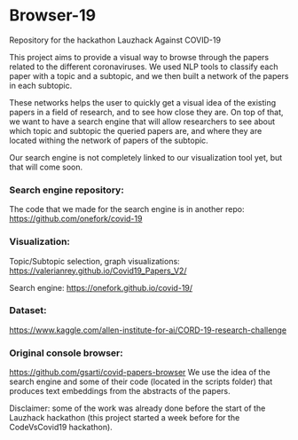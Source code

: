 # Browser-19
Repository for the hackathon Lauzhack Against COVID-19

This project aims to provide a visual way to browse through the papers related to the different coronaviruses. We used NLP tools to classify each paper with a topic and a subtopic, and we then built a network of the papers in each subtopic.

These networks helps the user to quickly get a visual idea of the existing papers in a field of research, and to see how close they are.
On top of that, we want to have a search engine that will allow researchers to see about which topic and subtopic the queried papers are, and where they are located withing the network of papers of the subtopic.

Our search engine is not completely linked to our visualization tool yet, but that will come soon.

### Search engine repository:
The code that we made for the search engine is in another repo: https://github.com/onefork/covid-19

### Visualization: 
Topic/Subtopic selection, graph visualizations: https://valerianrey.github.io/Covid19_Papers_V2/

Search engine: https://onefork.github.io/covid-19/

### Dataset: 
https://www.kaggle.com/allen-institute-for-ai/CORD-19-research-challenge

### Original console browser: 
https://github.com/gsarti/covid-papers-browser
We use the idea of the search engine and some of their code (located in the scripts folder) that produces text embeddings from the abstracts of the papers.

Disclaimer: some of the work was already done before the start of the Lauzhack hackathon (this project started a week before for the CodeVsCovid19 hackathon).
